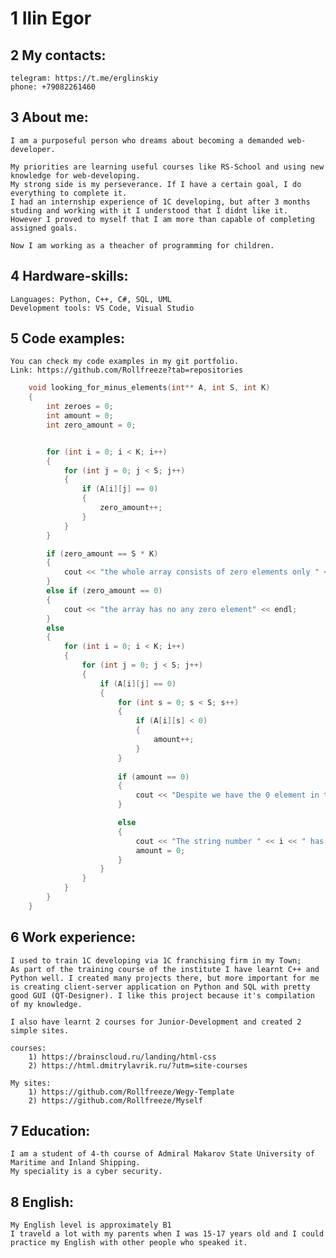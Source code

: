 # 1 Ilin Egor
## 2 My contacts:
    telegram: https://t.me/erglinskiy
    phone: +79082261460
## 3 About me:
    I am a purposeful person who dreams about becoming a demanded web-developer.
    
    My priorities are learning useful courses like RS-School and using new knowledge for web-developing.
    My strong side is my perseverance. If I have a certain goal, I do everything to complete it.
    I had an internship experience of 1С developing, but after 3 months studing and working with it I understood that I didnt like it.
    However I proved to myself that I am more than capable of completing assigned goals.

    Now I am working as a theacher of programming for children.

## 4 Hardware-skills:
    Languages: Python, C++, C#, SQL, UML
    Development tools: VS Code, Visual Studio

## 5 Code examples:
    You can check my code examples in my git portfolio.
    Link: https://github.com/Rollfreeze?tab=repositories

```C++
    void looking_for_minus_elements(int** A, int S, int K)
    {
        int zeroes = 0;
        int amount = 0;
        int zero_amount = 0;


        for (int i = 0; i < K; i++)
        {
            for (int j = 0; j < S; j++)
            {
                if (A[i][j] == 0)
                {
                    zero_amount++;
                }
            }
        }

        if (zero_amount == S * K)
        {
            cout << "the whole array consists of zero elements only " << endl;
        }
        else if (zero_amount == 0)
        {
            cout << "the array has no any zero element" << endl;
        }
        else
        {
            for (int i = 0; i < K; i++)
            {
                for (int j = 0; j < S; j++)
                {
                    if (A[i][j] == 0)
                    {
                        for (int s = 0; s < S; s++)
                        {
                            if (A[i][s] < 0)
                            {
                                amount++;
                            }
                        }
                        
                        if (amount == 0)
                        {
                            cout << "Despite we have the 0 element in the string number " << i << ", we have no any minus elements in it" << endl;
                        }

                        else
                        {
                            cout << "The string number " << i << " has " << amount << " minus elements" << endl;
                            amount = 0;
                        }
                    }
                }
            }
        }
    }
```

## 6 Work experience:
    I used to train 1C developing via 1С franchising firm in my Town;
    As part of the training course of the institute I have learnt C++ and Python well. I created many projects there, but more important for me is creating client-server application on Python and SQL with pretty good GUI (QT-Designer). I like this project because it's compilation of my knowledge.

    I also have learnt 2 courses for Junior-Development and created 2 simple sites.

    courses:
        1) https://brainscloud.ru/landing/html-css
        2) https://html.dmitrylavrik.ru/?utm=site-courses

    My sites:
        1) https://github.com/Rollfreeze/Wegy-Template
        2) https://github.com/Rollfreeze/Myself

## 7 Education:
    I am a student of 4-th course of Admiral Makarov State University of Maritime and Inland Shipping.
    My speciality is a cyber security.

## 8 English:
    My English level is approximately B1
    I traveld a lot with my parents when I was 15-17 years old and I could practice my English with other people who speaked it.
